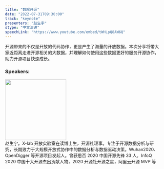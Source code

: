 ```yaml
---
title: "数解开源"
date: "2022-07-31T09:30:00" 
track: "keynote"
presenters: "赵生宇"
stype: "中文演讲"
speechLink: "https://www.youtube.com/embed/tWHLpQ8AW6Q"
---
```

开源带来的不仅是开放的代码协作，更是产生了海量的开放数据。本次分享将带大家近距离走进开源相关的大数据，并理解如何使用这些数据更好的服务开源协作，助力开源项目快速成长。

### Speakers: 
<img src="images/speaker/2020.png" width="200" />
<br>
赵生宇。X-lab 开放实验室在读博士生，开源社理事。专注于开源数据分析与研究，长期致力于大规模开放式协作中的数据分析与数据驱动决策。Wuhan2020、OpenDigger 等开源项目发起人。曾获思否 2020 中国开源先锋 33 人，InfoQ 2020 中国十大开源杰出贡献人物，2020 开源社开源之星，阿里云开源 MVP 等

 